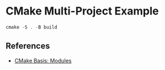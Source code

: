 CMake Multi-Project Example
===========================

```powershell
cmake -S . -B build
```

References
----------

- [CMake Basis: Modules](https://cmake-basis.github.io/standard/modules.html)
